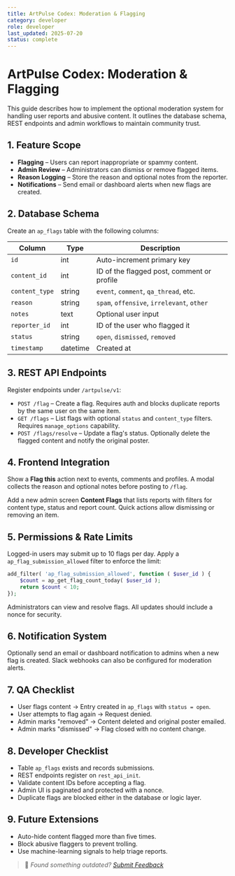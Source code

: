 ```yaml
---
title: ArtPulse Codex: Moderation & Flagging
category: developer
role: developer
last_updated: 2025-07-20
status: complete
---
```

# ArtPulse Codex: Moderation & Flagging

This guide describes how to implement the optional moderation system for handling user reports and abusive content. It outlines the database schema, REST endpoints and admin workflows to maintain community trust.

## 1. Feature Scope

- **Flagging** – Users can report inappropriate or spammy content.
- **Admin Review** – Administrators can dismiss or remove flagged items.
- **Reason Logging** – Store the reason and optional notes from the reporter.
- **Notifications** – Send email or dashboard alerts when new flags are created.

## 2. Database Schema

Create an `ap_flags` table with the following columns:

| Column | Type | Description |
|-------|------|-------------|
| `id` | int | Auto-increment primary key |
| `content_id` | int | ID of the flagged post, comment or profile |
| `content_type` | string | `event`, `comment`, `qa_thread`, etc. |
| `reason` | string | `spam`, `offensive`, `irrelevant`, `other` |
| `notes` | text | Optional user input |
| `reporter_id` | int | ID of the user who flagged it |
| `status` | string | `open`, `dismissed`, `removed` |
| `timestamp` | datetime | Created at |

## 3. REST API Endpoints

Register endpoints under `/artpulse/v1`:

- `POST /flag` – Create a flag. Requires auth and blocks duplicate reports by the same user on the same item.
- `GET /flags` – List flags with optional `status` and `content_type` filters. Requires `manage_options` capability.
- `POST /flags/resolve` – Update a flag's status. Optionally delete the flagged content and notify the original poster.

## 4. Frontend Integration

Show a **Flag this** action next to events, comments and profiles. A modal collects the reason and optional notes before posting to `/flag`.

Add a new admin screen **Content Flags** that lists reports with filters for content type, status and report count. Quick actions allow dismissing or removing an item.

## 5. Permissions & Rate Limits

Logged-in users may submit up to 10 flags per day. Apply a `ap_flag_submission_allowed` filter to enforce the limit:

```php
add_filter( 'ap_flag_submission_allowed', function ( $user_id ) {
    $count = ap_get_flag_count_today( $user_id );
    return $count < 10;
});
```

Administrators can view and resolve flags. All updates should include a nonce for security.

## 6. Notification System

Optionally send an email or dashboard notification to admins when a new flag is created. Slack webhooks can also be configured for moderation alerts.

## 7. QA Checklist

- User flags content → Entry created in `ap_flags` with `status = open`.
- User attempts to flag again → Request denied.
- Admin marks "removed" → Content deleted and original poster emailed.
- Admin marks "dismissed" → Flag closed with no content change.

## 8. Developer Checklist

- Table `ap_flags` exists and records submissions.
- REST endpoints register on `rest_api_init`.
- Validate content IDs before accepting a flag.
- Admin UI is paginated and protected with a nonce.
- Duplicate flags are blocked either in the database or logic layer.

## 9. Future Extensions

- Auto-hide content flagged more than five times.
- Block abusive flaggers to prevent trolling.
- Use machine-learning signals to help triage reports.

> 💬 *Found something outdated? [Submit Feedback](feedback.md)*
